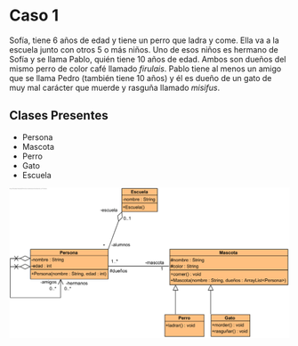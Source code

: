 # Caso 1

Sofía, tiene 6 años de edad y tiene un perro que ladra y come. Ella va a la escuela junto con otros 5 o más niños. Uno de esos niños es hermano de Sofía y se 
llama Pablo, quién tiene 10 años de edad. Ambos son dueños del mismo perro de color café llamado _firulais_. Pablo tiene al menos un amigo que se llama Pedro
(también tiene 10 años) y él es dueño de un gato de muy mal carácter que muerde y rasguña llamado _misifus_.

## Clases Presentes

* Persona
* Mascota
* Perro
* Gato
* Escuela


![img.png](Evidencias/Diagrama-Caso1.png)